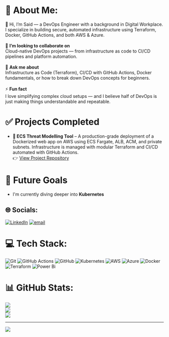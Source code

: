 # 💫 About Me:
👋 Hi, I’m Said — a DevOps Engineer with a background in Digital Workplace. I specialize in building secure, automated infrastructure using Terraform, Docker, GitHub Actions, and both AWS & Azure.<br><br>🎯  **I’m looking to collaborate on** <br>Cloud-native DevOps projects — from infrastructure as code to CI/CD pipelines and platform automation.<br><br>🌱  **Ask me about**<br>Infrastructure as Code (Terraform), CI/CD with GitHub Actions, Docker fundamentals, or how to break down DevOps concepts for beginners.<br><br>⚡ **Fun fact**<br>I love simplifying complex cloud setups — and I believe half of DevOps is just making things understandable and repeatable.

# ✅ Projects Completed
- **🔐 ECS Threat Modelling Tool** – A production-grade deployment of a Dockerized web app on AWS using ECS Fargate, ALB, ACM, and private subnets. Infrastructure is managed with modular Terraform and CI/CD automated with GitHub Actions.  
  👉 [View Project Repository](https://github.com/SaidCraft/ECS-Threat-Modelling-Tool-Project)

# 🚀 Future Goals
- I'm currently diving deeper into **Kubernetes**

## 🌐 Socials:
[![LinkedIn](https://img.shields.io/badge/LinkedIn-%230077B5.svg?logo=linkedin&logoColor=white)](https://linkedin.com/in/https://www.linkedin.com/in/saidsaid2025/) [![email](https://img.shields.io/badge/Email-D14836?logo=gmail&logoColor=white)](mailto:saidsaid.dev@gmail.com) 

# 💻 Tech Stack:
![Git](https://img.shields.io/badge/git-%23F05033.svg?style=for-the-badge&logo=git&logoColor=white) ![GitHub Actions](https://img.shields.io/badge/github%20actions-%232671E5.svg?style=for-the-badge&logo=githubactions&logoColor=white) ![GitHub](https://img.shields.io/badge/github-%23121011.svg?style=for-the-badge&logo=github&logoColor=white) ![Kubernetes](https://img.shields.io/badge/kubernetes-%23326ce5.svg?style=for-the-badge&logo=kubernetes&logoColor=white) ![AWS](https://img.shields.io/badge/AWS-%23FF9900.svg?style=for-the-badge&logo=amazon-aws&logoColor=white) ![Azure](https://img.shields.io/badge/azure-%230072C6.svg?style=for-the-badge&logo=microsoftazure&logoColor=white) ![Docker](https://img.shields.io/badge/docker-%230db7ed.svg?style=for-the-badge&logo=docker&logoColor=white) ![Terraform](https://img.shields.io/badge/terraform-%235835CC.svg?style=for-the-badge&logo=terraform&logoColor=white) ![Power Bi](https://img.shields.io/badge/power_bi-F2C811?style=for-the-badge&logo=powerbi&logoColor=black)


# 📊 GitHub Stats:
![](https://github-readme-stats.vercel.app/api?username=SaidCraft&theme=dark&hide_border=false&include_all_commits=false&count_private=false)<br/>
![](https://nirzak-streak-stats.vercel.app/?user=SaidCraft&theme=dark&hide_border=false)<br/>
![](https://github-readme-stats.vercel.app/api/top-langs/?username=SaidCraft&theme=dark&hide_border=false&include_all_commits=false&count_private=false&layout=compact)

---
[![](https://visitcount.itsvg.in/api?id=SaidCraft&icon=0&color=1)](https://visitcount.itsvg.in)

<!-- Proudly created with GPRM ( https://gprm.itsvg.in ) -->
